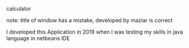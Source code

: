 calculator

note: title of window has a mistake, developed by maziar is correct

I developed this Application in 2019 when I was testing my skills in java language in netbeans IDE
